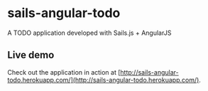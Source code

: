 # sails-angular-todo

A TODO application developed with Sails.js + AngularJS

## Live demo

Check out the application in action at [http://sails-angular-todo.herokuapp.com/](http://sails-angular-todo.herokuapp.com/).
